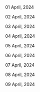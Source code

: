01 April, 2024

02 April, 2024

03 April, 2024

04 April, 2024

05 April, 2024

06 April, 2024

07 April, 2024

08 April, 2024

09 April, 2024
